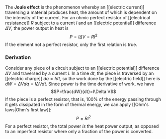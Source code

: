 The **Joule effect** is the phenomenon whereby an [[electric current]] traversing a material produces heat, the amount of which is dependent on the intensity of the current. For an ohmic perfect resistor of [[electrical resistance]] $R$ subject to a current $I$ and an [[electric potential]] difference $\Delta V$,  the power output in heat is
$$P=I\Delta V=RI^{2}$$
If the element not a perfect resistor, only the first relation is true.
### Derivation
Consider any piece of a circuit subject to an [[electric potential]] difference $\Delta V$ and traversed by a current $I$. In a time $dt$, the piece is traversed by an [[electric charge]] $dq=Idt$, so the work done by the [[electric field]] here is $dW=\Delta Vdq=I\Delta Vdt$. Since power is the time derivative of work, we have
$$P=\frac{dW}{dt}=I\Delta V$$
If the piece is a perfect resistor, that is, 100% of the energy passing through it gets dissipated in the form of thermal energy, we can apply [[Ohm's laws|Ohm's first law]]:
$$P=RI^{2}$$
For a perfect resistor, the total power *is* the heat power output, as opposed to an imperfect resistor where only a fraction of the power is converted.